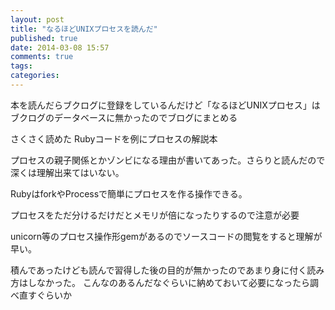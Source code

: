 ```yaml
---
layout: post
title: "なるほどUNIXプロセスを読んだ"
published: true
date: 2014-03-08 15:57
comments: true
tags: 
categories: 
---
```


本を読んだらブクログに登録をしているんだけど「なるほどUNIXプロセス」はブクログのデータベースに無かったのでブログにまとめる

さくさく読めた
Rubyコードを例にプロセスの解説本

プロセスの親子関係とかゾンビになる理由が書いてあった。さらりと読んだので深くは理解出来てはいない。

RubyはforkやProcessで簡単にプロセスを作る操作できる。

プロセスをただ分けるだけだとメモリが倍になったりするので注意が必要

unicorn等のプロセス操作形gemがあるのでソースコードの閲覧をすると理解が早い。




積んであったけども読んで習得した後の目的が無かったのであまり身に付く読み方はしなかった。
こんなのあるんだなぐらいに納めておいて必要になったら調べ直すぐらいか
